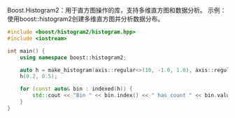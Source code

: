 Boost.Histogram2：用于直方图操作的库，支持多维直方图和数据分析。
示例：使用boost::histogram2创建多维直方图并分析数据分布。

```cpp
#include <boost/histogram2/histogram.hpp>
#include <iostream>

int main() {
    using namespace boost::histogram2;

    auto h = make_histogram(axis::regular<>(10, -1.0, 1.0), axis::regular<>(5, 0.0, 1.0));
    h(0.2, 0.5);

    for (const auto& bin : indexed(h)) {
        std::cout << "Bin " << bin.index() << " has count " << bin.value() << std::endl;
    }
}
```
